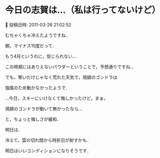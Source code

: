 # 今日の志賀は…（私は行ってないけど）

📅 投稿日時: 2011-03-26 21:02:52

むちゃくちゃ冷えたようですね．





朝，マイナス15度だって．


もう4月というのに，信じられない…


この時期にはありえないパウダーということで，予想通りですね…





でも，寒いだけじゃなく荒れた天気で，焼額のゴンドラは


強風のため動かなかったようで．





…今日，スキーにいけなくて悔しかったけど，まぁ，


焼額のゴンドラが動いて無かったなら…


と，ちょっと悔しさが緩和．





明日は．


冷えて，雲の切れ間から時折日が射すかも．


明日はいいコンディションになりそうです．
